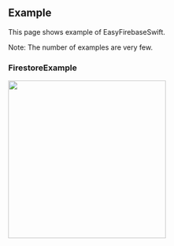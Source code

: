 ## Example

This page shows example of EasyFirebaseSwift.

Note: The number of examples are very few.

### FirestoreExample

<img src="https://i.ibb.co/ZS4nwt1/Simulator-Screen-Shot-i-Phone-13-mini-2022-01-05-at-00-00-48.png" width=320px>
